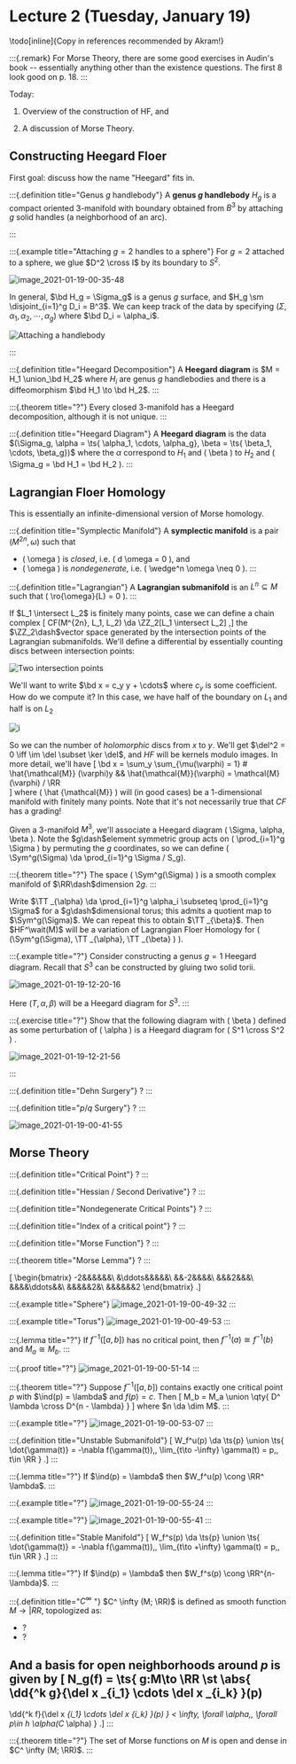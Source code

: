 # Lecture 2 (Tuesday, January 19)

\todo[inline]{Copy in references recommended by Akram!}


:::{.remark}
For Morse Theory, there are some good exercises in Audin's book -- essentially anything other than the existence questions.
The first 8 look good on p. 18.
:::

Today: 

1. Overview of the construction of HF, and

2. A discussion of Morse Theory.

## Constructing Heegard Floer

First goal: discuss how the name "Heegard" fits in.


:::{.definition title="Genus $g$ handlebody"}
A **genus $g$ handlebody** $H_g$ is a compact oriented 3-manifold with boundary obtained from $B^3$ by attaching $g$ solid handles (a neighborhood of an arc).

:::


:::{.example title="Attaching $g=2$ handles to a sphere"}
For $g=2$ attached to a sphere, we glue $D^2 \cross I$ by its boundary to $S^2$.

![image_2021-01-19-00-35-48](figures/image_2021-01-19-00-35-48.png)

In general, $\bd H_g = \Sigma_g$ is a genus $g$ surface, and $H_g \sm \disjoint_{i=1}^g D_i = B^3$.
We can keep track of the data by specifying $(\Sigma, \alpha_1, \alpha_2, \cdots, \alpha_g)$ where $\bd D_i = \alpha_i$.

![Attaching a handlebody](figures/image_2021-01-19-11-26-35.png)

:::

:::{.definition title="Heegard Decomposition"}
A **Heegard diagram** is $M = H_1 \union_\bd H_2$ where $H_i$ are genus $g$ handlebodies and there is a diffeomorphism $\bd H_1 \to \bd H_2$.
:::

:::{.theorem title="?"}
Every closed 3-manifold has a Heegard decomposition, although it is not unique.
:::

:::{.definition title="Heegard Diagram"}
A **Heegard diagram** is the data $(\Sigma_g, \alpha = \ts{ \alpha_1, \cdots, \alpha_g}, \beta = \ts{ \beta_1, \cdots, \beta_g})$ where the $\alpha$ correspond to $H_1$ and \( \beta \) to $H_2$ and \( \Sigma_g = \bd H_1 = \bd H_2 \).
:::

## Lagrangian Floer Homology

This is essentially an infinite-dimensional version of Morse homology.

:::{.definition title="Symplectic Manifold"}
A **symplectic manifold** is a pair $(M^{2n}, \omega)$ such that

- \( \omega \) is *closed*, i.e. \( d \omega = 0 \), and 
- \( \omega \) is *nondegenerate*, i.e. \( \wedge^n \omega \neq 0 \).
:::

:::{.definition title="Lagrangian"}
A **Lagrangian submanifold** is an $L^n \subseteq M$ such that \( \ro{\omega}{L} = 0 \).
:::

If $L_1 \intersect L_2$ is finitely many points, case we can define a chain complex 
\[
CF(M^{2n}, L_1, L_2) \da \ZZ_2[L_1 \intersect L_2]
,\]
the $\ZZ_2\dash$vector space generated by the intersection points of the Lagrangian submanifolds.
We'll define a differential by essentially counting discs between intersection points:

![Two intersection points](figures/image_2021-01-19-11-46-38.png)

We'll want to write $\bd x = c_y y + \cdots$ where $c_y$ is some coefficient. 
How do we compute it?
In this case, we have half of the boundary on $L_1$ and half is on $L_2$

![i](figures/image_2021-01-19-00-40-08.png)

So we can the number of *holomorphic* discs from $x$ to $y$.
We'll get $\del^2 = 0 \iff \im \del \subset \ker \del$, and $HF$ will be kernels modulo images.
In more detail, we'll have
\[
\bd x = \sum_y \sum_{\mu(\varphi) = 1} \# \hat{\mathcal{M}} (\varphi)y &&  \hat{\mathcal{M}}(\varphi) = \mathcal{M}(\varphi) / \RR  
\]
where \( \hat {\mathcal{M}}  \) will (in good cases) be a 1-dimensional manifold with finitely many points.
Note that it's not necessarily true that $CF$ has a grading!

Given a 3-manifold $M^3$, we'll associate a Heegard diagram \( \Sigma, \alpha, \beta \).
Note the $g\dash$element symmetric group acts on \( \prod_{i=1}^g \Sigma \) by permuting the $g$ coordinates, so we can define \( \Sym^g(\Sigma) \da \prod_{i=1}^g \Sigma / S_g\).

:::{.theorem title="?"}
The space \( \Sym^g(\Sigma) \) is a smooth complex manifold of $\RR\dash$dimension $2g$.
:::

Write $\TT _{\alpha} \da \prod_{i=1}^g \alpha_i \subseteq \prod_{i=1}^g \Sigma$ for a $g\dash$dimensional torus; this admits a quotient map to $\Sym^g(\Sigma)$.
We can repeat this to obtain $\TT _{\beta}$.
Then $HF^\wait(M)$ will be a variation of Lagrangian Floer Homology for \( (\Sym^g(\Sigma), \TT _{\alpha}, \TT _{\beta} ) \).


:::{.example title="?"}
Consider constructing a genus $g=1$ Heegard diagram.
Recall that $S^3$ can be constructed by gluing two solid torii.

![image_2021-01-19-12-20-16](figures/image_2021-01-19-12-20-16.png)

Here $(T, \alpha, \beta)$ will be a Heegard diagram for $S^3$.
:::


:::{.exercise title="?"}
Show that the following diagram with \( \beta \) defined as some perturbation of \( \alpha \) is a Heegard diagram for \( S^1 \cross S^2 \) .

![image_2021-01-19-12-21-56](figures/image_2021-01-19-12-21-56.png)

:::




:::{.definition title="Dehn Surgery"}
?
:::


:::{.definition title="$p/q$ Surgery"}
?
:::

![image_2021-01-19-00-41-55](figures/image_2021-01-19-00-41-55.png)

## Morse Theory

:::{.definition title="Critical Point"}
?
:::


:::{.definition title="Hessian / Second Derivative"}
?
:::



:::{.definition title="Nondegenerate Critical Points"}
?
:::



:::{.definition title="Index of a critical point"}
?
:::


:::{.definition title="Morse Function"}
?
:::



:::{.theorem title="Morse Lemma"}
?
:::

\[
\begin{bmatrix}
-2&&&&&&\\
&\ddots&&&&&\\
&&-2&&&&\\
&&&2&&&\\
&&&&\ddots&&\\
&&&&&2&\\
&&&&&&2
\end{bmatrix}
.\]

:::{.example title="Sphere"}
![image_2021-01-19-00-49-32](figures/image_2021-01-19-00-49-32.png)
:::



:::{.example title="Torus"}
![image_2021-01-19-00-49-53](figures/image_2021-01-19-00-49-53.png)
:::



:::{.lemma title="?"}
If $f ^{-1} ([a, b])$ has no critical point, then $f ^{-1} (a) \cong f ^{-1} (b)$ and $M_a \cong M_b$.
:::


:::{.proof title="?"}
![image_2021-01-19-00-51-14](figures/image_2021-01-19-00-51-14.png)
:::


:::{.theorem title="?"}
Suppose $f ^{-1} ([a, b])$ contains exactly one critical point $p$ with $\ind(p) = \lambda$ and $f(p) = c$. 
Then
\[
M_b = M_a \union \qty{ D^ \lambda \cross D^{n - \lambda} }
\]
where $n \da \dim M$.
:::


:::{.example title="?"}
![image_2021-01-19-00-53-07](figures/image_2021-01-19-00-53-07.png)
:::


:::{.definition title="Unstable Submanifold"}
\[
W_f^u(p) \da \ts{p} \union \ts{
\dot{\gamma(t)} = -\nabla f(\gamma(t)),\, \lim_{t\to -\infty} \gamma(t) = p,\, t\in \RR
}
.\]
:::


:::{.lemma title="?"}
If $\ind(p) = \lambda$ then $W_f^u(p) \cong \RR^ \lambda$.
:::


:::{.example title="?"}
![image_2021-01-19-00-55-24](figures/image_2021-01-19-00-55-24.png)
:::


:::{.example title="?"}
![image_2021-01-19-00-55-41](figures/image_2021-01-19-00-55-41.png)
:::


:::{.definition title="Stable Manifold"}
\[
W_f^s(p) \da \ts{p} \union \ts{
\dot{\gamma(t)} = -\nabla f(\gamma(t)),\, \lim_{t\to +\infty} \gamma(t) = p,\, t\in \RR
}
.\]
:::


:::{.lemma title="?"}
If $\ind(p) = \lambda$ then $W_f^s(p) \cong \RR^{n- \lambda}$.
:::


:::{.definition title="$C^\infty$ "}
$C^ \infty (M; \RR)$ is defined as smooth function $M\to |RR$, topologized as:

- ?
- ?

And a basis for open neighborhoods around $p$ is given by 
\[
N_g(f) = \ts{
g:M\to \RR \st
\abs{
\dd{^k g}{\del x _{i_1} \cdots \del x _{i_k} }(p)
- 
\dd{^k f}{\del x _{i_1} \cdots \del x _{i_k} }(p)
} < \infty\, \forall \alpha,\, \forall p\in h_ \alpha(C_ \alpha)
}
.\]
:::

:::{.theorem title="?"}
The set of Morse functions on $M$ is open and dense in $C^ \infty (M; \RR)$.
:::







